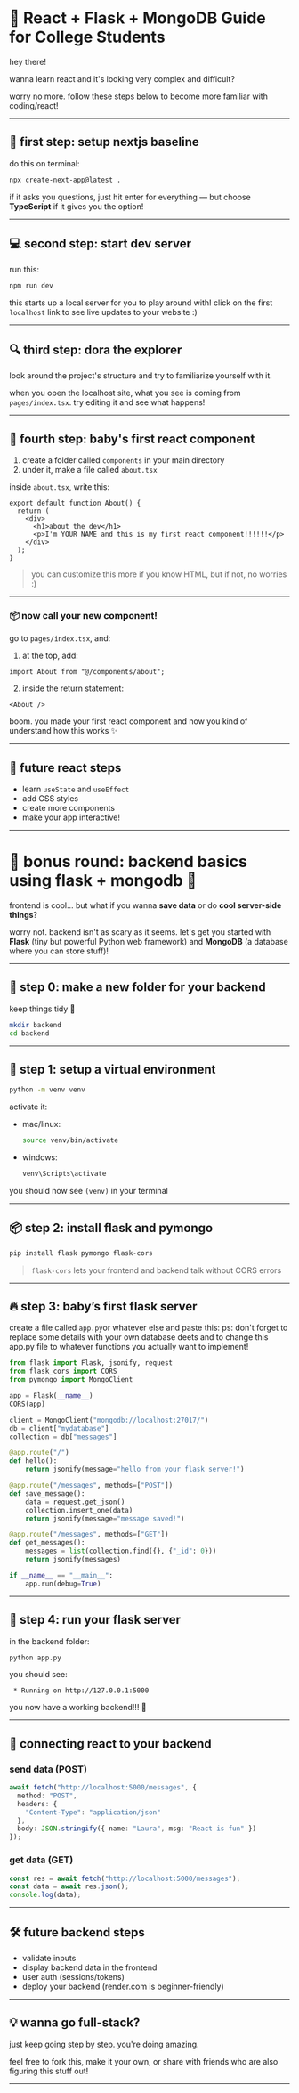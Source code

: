 # 🚀 React + Flask + MongoDB Guide for College Students

hey there!

wanna learn react and it's looking very complex and difficult?

worry no more. follow these steps below to become more familiar with coding/react!

---

## 🌱 first step: setup nextjs baseline

do this on terminal:

```bash
npx create-next-app@latest .
```

if it asks you questions, just hit enter for everything — but choose **TypeScript** if it gives you the option!

---

## 💻 second step: start dev server

run this:

```bash
npm run dev
```

this starts up a local server for you to play around with! click on the first `localhost` link to see live updates to your website :)

---

## 🔍 third step: dora the explorer

look around the project's structure and try to familiarize yourself with it.

when you open the localhost site, what you see is coming from `pages/index.tsx`. try editing it and see what happens!

---

## 👶 fourth step: baby's first react component

1. create a folder called `components` in your main directory
2. under it, make a file called `about.tsx`

inside `about.tsx`, write this:

```tsx
export default function About() {
  return (
    <div>
      <h1>about the dev</h1>
      <p>I'm YOUR NAME and this is my first react component!!!!!!</p>
    </div>
  );
}
```

> you can customize this more if you know HTML, but if not, no worries :)

---

### 📦 now call your new component!

go to `pages/index.tsx`, and:

1. at the top, add:
```tsx
import About from "@/components/about";
```

2. inside the return statement:
```tsx
<About />
```

boom. you made your first react component and now you kind of understand how this works ✨

---

## 🌈 future react steps

- learn `useState` and `useEffect`
- add CSS styles
- create more components
- make your app interactive!

---

# 🔁 bonus round: backend basics using flask + mongodb 🧪

frontend is cool... but what if you wanna **save data** or do **cool server-side things**?

worry not. backend isn't as scary as it seems. let's get you started with **Flask** (tiny but powerful Python web framework) and **MongoDB** (a database where you can store stuff)!

---

## 📁 step 0: make a new folder for your backend

keep things tidy 🧼

```bash
mkdir backend
cd backend
```

---

## 🧪 step 1: setup a virtual environment

```bash
python -m venv venv
```

activate it:

- mac/linux:
  ```bash
  source venv/bin/activate
  ```
- windows:
  ```bash
  venv\Scripts\activate
  ```

you should now see `(venv)` in your terminal

---

## 📦 step 2: install flask and pymongo

```bash
pip install flask pymongo flask-cors
```

> `flask-cors` lets your frontend and backend talk without CORS errors

---

## 🔥 step 3: baby’s first flask server

create a file called `app.py`or whatever else and paste this: 
ps: don't forget to replace some details with your own database deets and to change this app.py file to whatever functions you actually want to implement!

```python
from flask import Flask, jsonify, request
from flask_cors import CORS
from pymongo import MongoClient

app = Flask(__name__)
CORS(app)

client = MongoClient("mongodb://localhost:27017/")
db = client["mydatabase"]
collection = db["messages"]

@app.route("/")
def hello():
    return jsonify(message="hello from your flask server!")

@app.route("/messages", methods=["POST"])
def save_message():
    data = request.get_json()
    collection.insert_one(data)
    return jsonify(message="message saved!")

@app.route("/messages", methods=["GET"])
def get_messages():
    messages = list(collection.find({}, {"_id": 0}))
    return jsonify(messages)

if __name__ == "__main__":
    app.run(debug=True)
```

---

## 🚀 step 4: run your flask server

in the backend folder:

```bash
python app.py
```

you should see:

```
 * Running on http://127.0.0.1:5000
```

you now have a working backend!!! 🎉

---

## 🔗 connecting react to your backend

### send data (POST)

```ts
await fetch("http://localhost:5000/messages", {
  method: "POST",
  headers: {
    "Content-Type": "application/json"
  },
  body: JSON.stringify({ name: "Laura", msg: "React is fun" })
});
```

### get data (GET)

```ts
const res = await fetch("http://localhost:5000/messages");
const data = await res.json();
console.log(data);
```

---

## 🛠️ future backend steps

- validate inputs
- display backend data in the frontend
- user auth (sessions/tokens)
- deploy your backend (render.com is beginner-friendly)

---

## 💡 wanna go full-stack?

just keep going step by step. you're doing amazing.

feel free to fork this, make it your own, or share with friends who are also figuring this stuff out!

---
